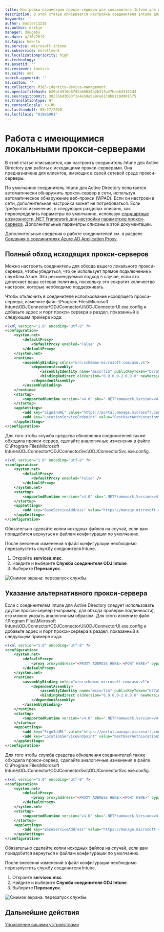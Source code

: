 ```yaml
---
title: Настройка параметров прокси-сервера для соединителя Intune для Active Directory
description: В этой статье описывается настройка соединителя Intune для Active Directory для работы с имеющимися локальными прокси-серверами.
keywords: ''
author: master11218
ms.author: erikje
manager: dougeby
ms.date: 4/16/2019
ms.topic: how-to
ms.service: microsoft-intune
ms.subservice: enrollment
ms.localizationpriority: high
ms.technology: ''
ms.assetid: ''
ms.reviewer: tanvira
ms.suite: ems
search.appverid: ''
ms.custom: ''
ms.collection: M365-identity-device-management
ms.openlocfilehash: b26bf4910e6745a60634a2b313a37beeb33192d3
ms.sourcegitcommit: 302556d3b03f1a4eb9a5a9ce6138b8119d901575
ms.translationtype: HT
ms.contentlocale: ru-RU
ms.lasthandoff: 05/27/2020
ms.locfileid: "83986901"
---
```

# <a name="work-with-existing-on-premises-proxy-servers"></a>Работа с имеющимися локальными прокси-серверами

В этой статье описывается, как настроить соединитель Intune для Active Directory для работы с исходящими прокси-серверами. Она предназначена для клиентов, имеющих в своей сетевой среде прокси-серверы.

По умолчанию соединитель Intune для Active Directory попытается автоматически обнаружить прокси-сервер в сети, используя автоматическое обнаружение веб-прокси (WPAD). Если он настроен в сети, дополнительная настройка может не потребоваться.  Если требуются изменения, в следующих разделах описано, как переопределить параметры по умолчанию, используя [стандартные возможности .NET Framework для настройки параметров прокси-сервера](https://docs.microsoft.com/dotnet/framework/configure-apps/file-schema/network/defaultproxy-element-network-settings).  Дополнительные параметры описаны в этой документации.

Дополнительные сведения о работе соединителей см. в разделе [Сведения о соединителях Azure AD Application Proxy](https://docs.microsoft.com/azure/active-directory/manage-apps/application-proxy-connectors).

## <a name="completely-bypass-outbound-proxies"></a>Полный обход исходящих прокси-серверов

Можно настроить соединитель для обхода вашего локального прокси-сервера, чтобы убедиться, что он использует прямое подключение к службам Azure. Это рекомендуемый подход в случае, если это допускает ваша сетевая политика, поскольку это сократит количество настроек, которые необходимо поддерживать.

Чтобы отключить в соединителе использование исходящего прокси-сервера, измените файл :\Program Files\Microsoft Intune\ODJConnector\ODJConnectorUI\ODJConnectorUI.exe.config и добавьте адрес и порт прокси-сервера в раздел, показанный в следующем примере кода:

```xml
<?xml version="1.0" encoding="utf-8" ?>
<configuration>
    <system.net>  
        <defaultProxy>   
            <defaultProxy enabled="False" /> 
        </defaultProxy>  
    </system.net>
    <runtime>
        <assemblyBinding xmlns="urn:schemas-microsoft-com:asm.v1">
            <dependentAssembly>
                <assemblyIdentity name="mscorlib" publicKeyToken="b77a5c561934e089" culture="neutral"/>
                <bindingRedirect oldVersion="0.0.0.0-2.0.0.0" newVersion="4.6.0.0" />
            </dependentAssembly>
        </assemblyBinding>
    </runtime>
    <startup> 
        <supportedRuntime version="v4.0" sku=".NETFramework,Version=v4.6" />
    </startup>
    <appSettings>
        <add key="SignInURL" value="https://portal.manage.microsoft.com/Home/ClientLogon"/>
        <add key="LocationServiceEndpoint" value="RestUserAuthLocationService/RestUserAuthLocationService/ServiceAddresses"/>
    </appSettings>
</configuration>
```

Для того чтобы служба средства обновления соединителей также обходила прокси-сервер, сделайте аналогичные изменения в файле C:\Program Files\Microsoft Intune\ODJConnector\ODJConnectorSvc\ODJConnectorSvc.exe.config.

```xml
<?xml version="1.0" encoding="utf-8" ?>
<configuration>
    <system.net>  
        <defaultProxy>
            <defaultProxy enabled="False" /> 
        </defaultProxy>  
    </system.net>
    <startup>
        <supportedRuntime version="v4.0" sku=".NETFramework,Version=v4.6" />
    </startup>
    <appSettings>
        <add key="BaseServiceAddress" value="https://manage.microsoft.com/" />
    </appSettings>
</configuration>
```

Обязательно сделайте копии исходных файлов на случай, если вам понадобится вернуться к файлам конфигурации по умолчанию.

После внесения изменений в файл конфигурации необходимо перезапустить службу соединителя Intune. 

1. Откройте **services.msc**.
2. Найдите и выберите **Служба соединителя ODJ Intune**.
3. Выберите **Перезапуск**.

![Снимок экрана: перезапуск службы](./media/autopilot-hybrid-connector-proxy/service-restart.png)


## <a name="specifying-an-alternative-proxy-server"></a>Указание альтернативного прокси-сервера

Если с соединителем Intune для Active Directory следует использовать другой прокси-сервер (например, для обхода проверки подлинности), его можно указать аналогичным образом. Для этого измените файл :\Program Files\Microsoft Intune\ODJConnector\ODJConnectorUI\ODJConnectorUI.exe.config и добавьте адрес и порт прокси-сервера в раздел, показанный в следующем примере кода:

```xml
<?xml version="1.0" encoding="utf-8" ?>
<configuration>
    <system.net>  
        <defaultProxy>   
            <proxy proxyaddress="<PROXY ADDRESS HERE>:<PORT HERE>" bypassonlocal="True" usesystemdefault="True"/>   
        </defaultProxy>  
    </system.net>
    <runtime>
        <assemblyBinding xmlns="urn:schemas-microsoft-com:asm.v1">
            <dependentAssembly>
                <assemblyIdentity name="mscorlib" publicKeyToken="b77a5c561934e089" culture="neutral"/>
                <bindingRedirect oldVersion="0.0.0.0-2.0.0.0" newVersion="4.6.0.0" />
            </dependentAssembly>
        </assemblyBinding>
    </runtime>
    <startup> 
        <supportedRuntime version="v4.0" sku=".NETFramework,Version=v4.6" />
    </startup>
    <appSettings>
        <add key="SignInURL" value="https://portal.manage.microsoft.com/Home/ClientLogon"/>
        <add key="LocationServiceEndpoint" value="RestUserAuthLocationService/RestUserAuthLocationService/ServiceAddresses"/>
    </appSettings>
</configuration>
```

Для того чтобы служба средства обновления соединителей также обходила прокси-сервер, сделайте аналогичные изменения в файле C:\Program Files\Microsoft Intune\ODJConnector\ODJConnectorSvc\ODJConnectorSvc.exe.config.

```xml
<?xml version="1.0" encoding="utf-8" ?>
<configuration>
    <system.net>  
        <defaultProxy>   
            <proxy proxyaddress="<PROXY ADDRESS HERE>:<PORT HERE>" bypassonlocal="True" usesystemdefault="True"/>   
        </defaultProxy>  
    </system.net>
    <startup>
        <supportedRuntime version="v4.0" sku=".NETFramework,Version=v4.6" />
    </startup>
    <appSettings>
        <add key="BaseServiceAddress" value="https://manage.microsoft.com/" />
    </appSettings>
</configuration>
```

Обязательно сделайте копии исходных файлов на случай, если вам понадобится вернуться к файлам конфигурации по умолчанию.

После внесения изменений в файл конфигурации необходимо перезапустить службу соединителя Intune. 

1. Откройте **services.msc**.
2. Найдите и выберите **Служба соединителя ODJ Intune**.
3. Выберите **Перезапуск**.

![Снимок экрана: перезапуск службы](./media/autopilot-hybrid-connector-proxy/service-restart.png)


## <a name="next-steps"></a>Дальнейшие действия

[Управление вашими устройствами](../remote-actions/device-management.md)
